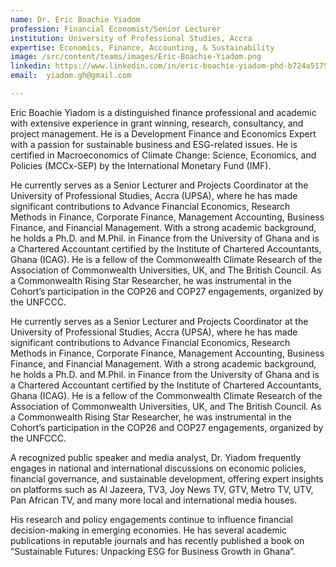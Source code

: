 ```yaml
---
name: Dr. Eric Boachie Yiadom
profession: Financial Economist/Senior Lecturer
institution: University of Professional Studies, Accra
expertise: Economics, Finance, Accounting, & Sustainability
image: /src/content/teams/images/Eric-Boachie-Yiadom.png
linkedin: https://www.linkedin.com/in/eric-boachie-yiadom-phd-b724a5175/?originalSubdomain=gh
email:  yiadom.gh@gmail.com

---
```



Eric Boachie Yiadom is a distinguished finance professional and academic with extensive experience in grant winning, research, consultancy, and project management. He is a Development Finance and Economics Expert with a passion for sustainable business and ESG-related issues. He is certified in Macroeconomics of Climate Change: Science, Economics, and Policies (MCCx-SEP) by the International Monetary Fund (IMF). 

He currently serves as a Senior Lecturer and Projects Coordinator at the University of Professional Studies, Accra (UPSA), where he has made significant contributions to Advance Financial Economics, Research Methods in Finance, Corporate Finance, Management Accounting, Business Finance, and Financial Management. With a strong academic background, he holds a Ph.D. and M.Phil. in Finance from the University of Ghana and is a Chartered Accountant certified by the Institute of Chartered Accountants, Ghana (ICAG). He is a fellow of the Commonwealth Climate Research of the Association of Commonwealth Universities, UK, and The British Council. As a Commonwealth Rising Star Researcher, he was instrumental in the Cohort’s participation in the COP26 and COP27 engagements, organized by the UNFCCC.

He currently serves as a Senior Lecturer and Projects Coordinator at the University of Professional Studies, Accra (UPSA), where he has made significant contributions to Advance Financial Economics, Research Methods in Finance, Corporate Finance, Management Accounting, Business Finance, and Financial Management. With a strong academic background, he holds a Ph.D. and M.Phil. in Finance from the University of Ghana and is a Chartered Accountant certified by the Institute of Chartered Accountants, Ghana (ICAG). He is a fellow of the Commonwealth Climate Research of the Association of Commonwealth Universities, UK, and The British Council. As a Commonwealth Rising Star Researcher, he was instrumental in the Cohort’s participation in the COP26 and COP27 engagements, organized by the UNFCCC.

A recognized public speaker and media analyst, Dr. Yiadom frequently engages in national and international discussions on economic policies, financial governance, and sustainable development, offering expert insights on platforms such as Al Jazeera, TV3, Joy News TV, GTV, Metro TV, UTV, Pan African TV, and many more local and international media houses. 

His research and policy engagements continue to influence financial decision-making in emerging economies. He has several academic publications in reputable journals and has recently published a book on “Sustainable Futures: Unpacking ESG for Business Growth in Ghana”.